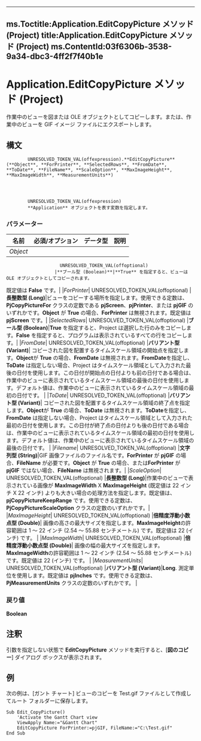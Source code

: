 

---
ms.Toctitle:Application.EditCopyPicture メソッド (Project)
title:Application.EditCopyPicture メソッド (Project)
ms.ContentId:03f6306b-3538-9a34-dbc3-4ff2f7f40b1e
---
# Application.EditCopyPicture メソッド (Project)




作業中のビューを図または OLE オブジェクトとしてコピーします。または、作業中のビューを GIF イメージ ファイルにエクスポートします。

## 構文

            UNRESOLVED_TOKEN_VAL(offexpression).**EditCopyPicture**(**Object**, **ForPrinter**, **SelectedRows**, **FromDate**, **ToDate**, **FileName**, **ScaleOption**, **MaxImageHeight**, **MaxImageWidth**, **MeasurementUnits**)




            UNRESOLVED_TOKEN_VAL(offexpression)
            **Application** オブジェクトを表す変数を指定します。

### パラメーター

|**名前**|**必須/オプション**|**データ型**|**説明**|
|---|---|---|---|
|*Object*|
                        UNRESOLVED_TOKEN_VAL(offoptional)
                      |**ブール型 (Boolean)**|**True** を指定すると、ビューは OLE オブジェクトとしてコピーされます。
既定値は **False** です。|
|*ForPrinter*|
                        UNRESOLVED_TOKEN_VAL(offoptional)
                      |**長整数型 (Long)**|ビューをコピーする場所を指定します。使用できる定数は、**PjCopyPictureFor** クラスの定数である **pjScreen**、**pjPrinter**、または **pjGIF** のいずれかです。**Object** が **True** の場合、**ForPrinter** は無視されます。既定値は **pjScreen** です。|
|*SelectedRows*|
                        UNRESOLVED_TOKEN_VAL(offoptional)
                      |**ブール型 (Boolean)**|**True** を指定すると、Project は選択した行のみをコピーします。**False** を指定すると、プログラムは表示されているすべての行をコピーします。|
|*FromDate*|
                        UNRESOLVED_TOKEN_VAL(offoptional)
                      |**バリアント型 (Variant)**|
					コピーされた図を配置するタイムスケール領域の開始点を指定します。**Object**が **True** の場合、**FromDate** は無視されます。**FromDate**を指定し、**ToDate** は指定しない場合、Project はタイムスケール領域として入力された最後の日付を使用します。この日付が開始点の日付よりも前の日付である場合は、作業中のビューに表示されているタイムスケール領域の最後の日付を使用します。デフォルト値は、作業中のビューに表示されているタイムスケール領域の最初の日付です。
|
|*ToDate*|
                        UNRESOLVED_TOKEN_VAL(offoptional)
                      |**バリアント型 (Variant)**|
					コピーされた図を配置するタイムスケール領域の終了点を指定します。**Object**が **True** の場合、**ToDate** は無視されます。**ToDate**を指定し、**FromDate** は指定しない場合、Project はタイムスケール領域として入力された最初の日付を使用します。この日付が終了点の日付よりも後の日付である場合は、作業中のビューに表示されているタイムスケール領域の最初の日付を使用します。デフォルト値は、作業中のビューに表示されているタイムスケール領域の最後の日付です。
|
|*Filename*|
                        UNRESOLVED_TOKEN_VAL(offoptional)
                      |**文字列型 (String)**|GIF 画像ファイルのファイル名です。**ForPrinter** が **pjGIF** の場合、**FileName** が必要です。**Object** が **True** の場合、または**ForPrinter** が **pjGIF** ではない場合、**FileName** は無視されます。|
|*ScaleOption*|
                        UNRESOLVED_TOKEN_VAL(offoptional)
                      |**長整数型 (Long)**|作業中のビューで表示されている画像が **MaxImageWidth** X **MaxImageHeight** (既定値は 22 インチ X 22 インチ) よりも大きい場合の処理方法を指定します。既定値は、**pjCopyPictureKeepRange** です。使用できる定数は、**PjCopyPictureScaleOption** クラスの定数のいずれかです。|
|*MaxImageHeight*|
                        UNRESOLVED_TOKEN_VAL(offoptional)
                      |**倍精度浮動小数点型 (Double)**|
					画像の高さの最大サイズを指定します。**MaxImageHeight**の許容範囲は 1 ～ 22 インチ (2.54 ～ 55.88 センチメートル) です。既定値は 22 (インチ) です。
|
|*MaxImageWidth*|
                        UNRESOLVED_TOKEN_VAL(offoptional)
                      |**倍精度浮動小数点型 (Double)**|
					画像の幅の最大サイズを指定します。**MaxImageWidth**の許容範囲は 1 ～ 22 インチ (2.54 ～ 55.88 センチメートル) です。既定値は 22 (インチ) です。
|
|*MeasurementUnits*|
                        UNRESOLVED_TOKEN_VAL(offoptional)
                      |**バリアント型 (Variant)**|**Long**. 測定単位を使用します。既定値は **pjInches** です。使用できる定数は、**PjMeasurementUnits** クラスの定数のいずれかです。 
|



### 戻り値
**Boolean**





## 注釈
引数を指定しない状態で **EditCopyPicture** メソッドを実行すると、[**図のコピー**] ダイアログ ボックスが表示されます。



## 例
次の例は、[ガント チャート] ビューのコピーを Test.gif ファイルとして作成してルート フォルダーに保存します。

```vba
Sub Edit_CopyPicture() 
    'Activate the Gantt Chart view 
    ViewApply Name:="&Gantt Chart" 
    EditCopyPicture ForPrinter:=pjGIF, FileName:="C:\Test.gif" 
End Sub
```





